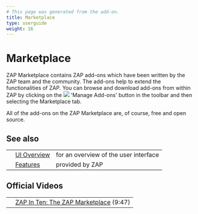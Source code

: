 ```yaml
---
# This page was generated from the add-on.
title: Marketplace
type: userguide
weight: 16
---
```


# Marketplace

ZAP Marketplace contains ZAP add-ons which have been written by the ZAP team and the community. The add-ons help to extend the functionalities of ZAP.
You can browse and download add-ons from within ZAP by clicking on the
![](/docs/desktop/images/fugue/block.png) 'Manage Add-ons' button in the toolbar and then selecting the Marketplace tab.

All of the add-ons on the ZAP Marketplace are, of course, free and open source.

## See also

|   |                                           |                                       |
|---|-------------------------------------------|---------------------------------------|
|   | [UI Overview](/docs/desktop/ui/)          | for an overview of the user interface |
|   | [Features](/docs/desktop/start/features/) | provided by ZAP                       |

## Official Videos

|   |                                                                                                  |
|---|--------------------------------------------------------------------------------------------------|
|   | [ZAP In Ten: The ZAP Marketplace](https://play.sonatype.com/watch/u5Wv6KsoozBefCuEmrFDzC) (9:47) |
